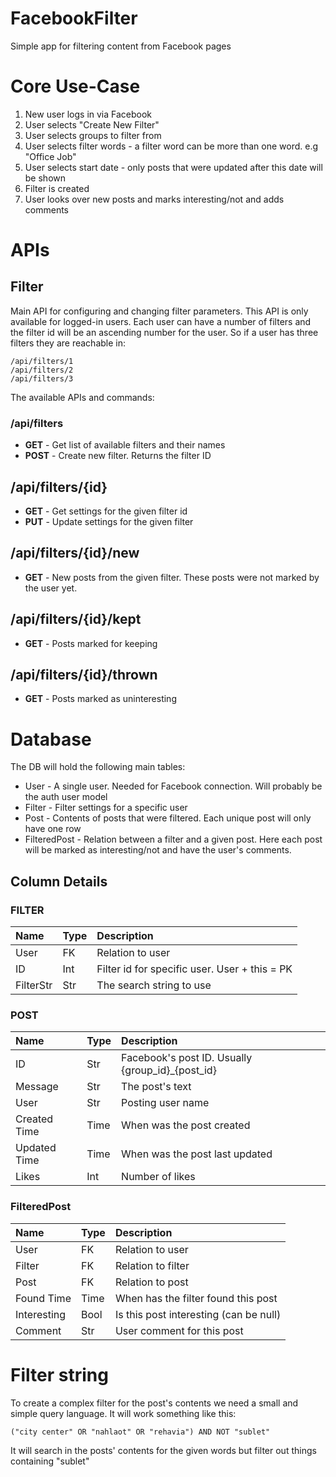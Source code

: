 # FacebookFilter
Simple app for filtering content from Facebook pages

# Core Use-Case

1. New user logs in via Facebook
2. User selects "Create New Filter"
3. User selects groups to filter from
4. User selects filter words - a filter word can be more than one word. e.g
   "Office Job"
5. User selects start date - only posts that were updated after this date will
   be shown
6. Filter is created
7. User looks over new posts and marks interesting/not and adds comments

# APIs

## Filter
Main API for configuring and changing filter parameters. This API is only
available for logged-in users. Each user can have a number of filters and the
filter id will be an ascending number for the user. So if a user has three
filters they are reachable in:
```
/api/filters/1
/api/filters/2
/api/filters/3
```

The available APIs and commands:

### /api/filters

* **GET** - Get list of available filters and their names
* **POST** - Create new filter. Returns the filter ID

## /api/filters/{id}

* **GET** - Get settings for the given filter id
* **PUT** - Update settings for the given filter

## /api/filters/{id}/new

* **GET** - New posts from the given filter. These posts were not marked by the
  user yet.

## /api/filters/{id}/kept

* **GET** - Posts marked for keeping

## /api/filters/{id}/thrown

* **GET** - Posts marked as uninteresting

# Database

The DB will hold the following main tables:

* User - A single user. Needed for Facebook connection. Will probably be the
  auth user model
* Filter - Filter settings for a specific user
* Post - Contents of posts that were filtered. Each unique post will only have
  one row
* FilteredPost - Relation between a filter and a given post. Here each post will
  be marked as interesting/not and have the user's comments.

## Column Details

### FILTER

| Name      | Type | Description                                   |
|:----------|:-----|:----------------------------------------------|
| User      | FK   | Relation to user                              |
| ID        | Int  | Filter id for specific user. User + this = PK |
| FilterStr | Str  | The search string to use                      |

### POST

| Name         | Type | Description                                      |
|:-------------|:-----|:-------------------------------------------------|
| ID           | Str  | Facebook's post ID. Usually {group_id}_{post_id} |
| Message      | Str  | The post's text                                  |
| User         | Str  | Posting user name                                |
| Created Time | Time | When was the post created                        |
| Updated Time | Time | When was the post last updated                   |
| Likes        | Int  | Number of likes                                  |

### FilteredPost

| Name        | Type | Description                            |
|:------------|:-----|:---------------------------------------|
| User        | FK   | Relation to user                       |
| Filter      | FK   | Relation to filter                     |
| Post        | FK   | Relation to post                       |
| Found Time  | Time | When has the filter found this post    |
| Interesting | Bool | Is this post interesting (can be null) |
| Comment     | Str  | User comment for this post             |

# Filter string

To create a complex filter for the post's contents we need a small and simple
query language. It will work something like this:

```
("city center" OR "nahlaot" OR "rehavia") AND NOT "sublet"
```

It will search in the posts' contents for the given words but filter out things
containing "sublet"

